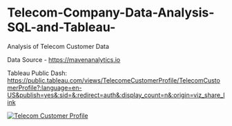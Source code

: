 # Telecom-Company-Data-Analysis-SQL-and-Tableau-
Analysis of Telecom Customer Data

Data Source - https://mavenanalytics.io

Tableau Public Dash: https://public.tableau.com/views/TelecomeCustomerProfile/TelecomCustomerProfile?:language=en-US&publish=yes&:sid=&:redirect=auth&:display_count=n&:origin=viz_share_link

<div class='tableauPlaceholder' id='viz1757834619923' style='position: relative'><noscript><a href='#'><img alt='Telecom Customer Profile  ' src='https:&#47;&#47;public.tableau.com&#47;static&#47;images&#47;Te&#47;TelecomeCustomerProfile&#47;TelecomCustomerProfile&#47;1_rss.png' style='border: none' /></a></noscript><object class='tableauViz'  style='display:none;'><param name='host_url' value='https%3A%2F%2Fpublic.tableau.com%2F' /> <param name='embed_code_version' value='3' /> <param name='site_root' value='' /><param name='name' value='TelecomeCustomerProfile&#47;TelecomCustomerProfile' /><param name='tabs' value='no' /><param name='toolbar' value='yes' /><param name='static_image' value='https:&#47;&#47;public.tableau.com&#47;static&#47;images&#47;Te&#47;TelecomeCustomerProfile&#47;TelecomCustomerProfile&#47;1.png' /> <param name='animate_transition' value='yes' /><param name='display_static_image' value='yes' /><param name='display_spinner' value='yes' /><param name='display_overlay' value='yes' /><param name='display_count' value='yes' /><param name='language' value='en-US' /></object></div>        
